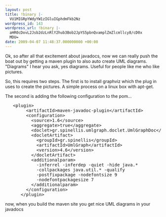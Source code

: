 ```yaml
---
layout: post
title: !binary |-
  VU1MIGRpYWdyYW1zIGluIGphdmFkb2Nz
wordpress_id: 143
wordpress_url: !binary |-
  aHR0cDovL2Jsb2dzLnRlY2hub3Bob2JpYS5pbnQvamplZmZlcmllcy8/cD0x
  MDU=
date: 2009-04-07 11:48:37.000000000 +00:00
---
```

Ok, so after all that excitement about javadocs, now we can really push the boat out by getting a maven plugin to also auto create UML diagrams. "Diagrams" I hear you ask, yes diagrams. Useful for people like me who like pictures.

So, this requires two steps. The first is to install graphviz which the plug in uses to create the pictures. A simple process on a linux box with apt-get.

The second is adding the following configuration to the pom...
<pre>	&lt;plugin&gt;
        &lt;artifactId&gt;maven-javadoc-plugin&lt;/artifactId&gt;
        &lt;configuration&gt;
          &lt;source&gt;1.6&lt;/source&gt;
          &lt;aggregate&gt;true&lt;/aggregate&gt;
          &lt;doclet&gt;gr.spinellis.umlgraph.doclet.UmlGraphDoc&lt;/doclet&gt;
          &lt;docletArtifact&gt;
            &lt;groupId&gt;gr.spinellis&lt;/groupId&gt;
            &lt;artifactId&gt;UmlGraph&lt;/artifactId&gt;
            &lt;version&gt;4.6&lt;/version&gt;
          &lt;/docletArtifact&gt;
          &lt;additionalparam&gt;
            -inferrel -inferdep -quiet -hide java.*
            -collpackages java.util.* -qualify
            -postfixpackage -nodefontsize 9
            -nodefontpackagesize 7
          &lt;/additionalparam&gt;
        &lt;/configuration&gt;
      &lt;/plugin&gt;</pre>
now, when you build the maven site you get nice UML diagrams in your javadocs
